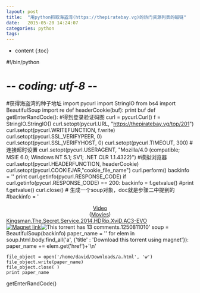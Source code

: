 ```yaml
---
layout: post
title:  "用python抓取海盗湾(https://thepiratebay.vg)的热门资源列表的磁链"
date:   2015-05-20 14:24:07
categories: python
tags:
---
```


* content
{:toc}

#!/bin/python
# -*- coding: utf-8 -*-
#获得海盗湾的种子地址
import pycurl
import StringIO
from bs4 import BeautifulSoup
import re
def headerCookie(buf):
    print buf
def getEnterRandCode():
    #得到登录验证码图
    curl = pycurl.Curl()
    f = StringIO.StringIO()
    curl.setopt(pycurl.URL, "https://thepiratebay.vg/top/201")
    curl.setopt(pycurl.WRITEFUNCTION, f.write)
    curl.setopt(pycurl.SSL_VERIFYPEER, 0)
    curl.setopt(pycurl.SSL_VERIFYHOST, 0)
    curl.setopt(pycurl.TIMEOUT, 300) #连接超时设置
    curl.setopt(pycurl.USERAGENT, "Mozilla/4.0 (compatible; MSIE 6.0; Windows NT 5.1; SV1; .NET CLR 1.1.4322)") #模拟浏览器
    curl.setopt(pycurl.HEADERFUNCTION, headerCookie)
    curl.setopt(pycurl.COOKIEJAR,"cookie_file_name")
    curl.perform()
    backinfo = ''
    print curl.getinfo(pycurl.RESPONSE_CODE)
    if curl.getinfo(pycurl.RESPONSE_CODE) == 200:
        backinfo = f.getvalue()
    #print f.getvalue()
    curl.close()
    # 生成一个soup对象，doc就是步骤二中提到的
    #backinfo = '<!DOCTYPE html><html lang="en"><head></head><body><tr><td class="vertTh"><center><a href="/browse/200" title="More from this category">Video</a><br />(<a href="/browse/201" title="More from this category">Movies</a>)</center></td><td><div class="detName"><a href="/torrent/11922860/Kingsman.The.Secret.Service.2014.HDRip.XviD.AC3-EVO" class="detLink" title="Details for Kingsman.The.Secret.Service.2014.HDRip.XviD.AC3-EVO">Kingsman.The.Secret.Service.2014.HDRip.XviD.AC3-EVO</a></div><a href="magnet:?xt=urn:btih:e28616251f07abcef6288f6034661b5da821f9bf&dn=Kingsman.The.Secret.Service.2014.HDRip.XviD.AC3-EVO&tr=udp%3A%2F%2Ftracker.openbittorrent.com%3A80&tr=udp%3A%2F%2Fopen.demonii.com%3A1337&tr=udp%3A%2F%2Ftracker.coppersurfer.tk%3A6969&tr=udp%3A%2F%2Fexodus.desync.com%3A6969" title="Download this torrent using magnet"><img src="/static/img/icon-magnet.gif" alt="Magnet link" /></a><img src="/static/img/icon_comment.gif" alt="This torrent has 13 comments." title="This torrent has 13 comments." /></font></td><td align="right">12508</td><td align="right">11010</td></tr></body></html>'
    soup = BeautifulSoup(backinfo)
    paper_name = ''
    for elem in soup.html.body.find_all('a', {'title' : 'Download this torrent using magnet'}):
        paper_name += elem.get('href')+'\n'
    
    file_object = open('/home/david/Downloads/a.html', 'w')
    file_object.write(paper_name)
    file_object.close( )
    print paper_name
getEnterRandCode()
        
